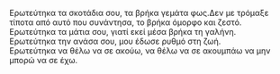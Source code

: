 Ερωτεύτηκα τα σκοτάδια σου, τα βρήκα γεμάτα φως.Δεν με τρόμαξε τίποτα από αυτό που συνάντησα, το βρήκα όμορφο και ζεστό.\
Ερωτεύτηκα τα μάτια σου, γιατί εκεί μέσα βρήκα τη γαλήνη.\
Ερωτεύτηκα την ανάσα σου, μου έδωσε ρυθμό στη ζωή.\
Ερωτεύτηκα να θέλω να σε ακούω, να θέλω να σε ακουμπάω να μην μπορώ να σε έχω.

 